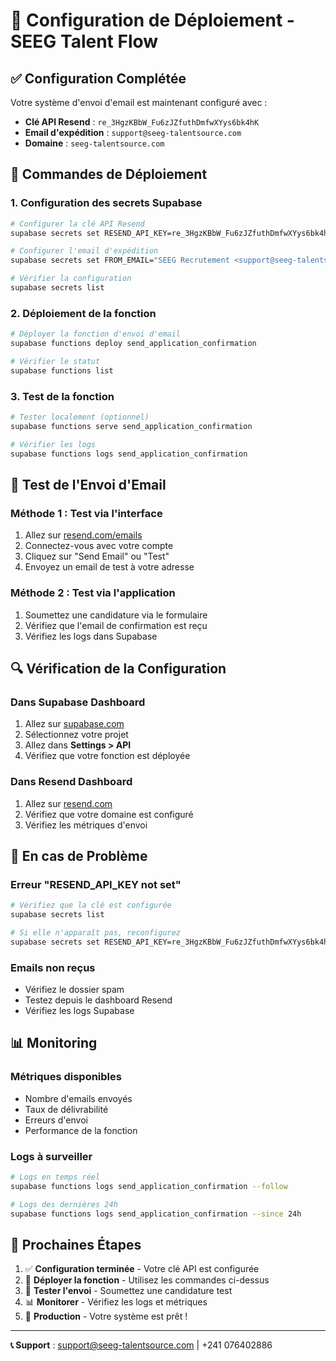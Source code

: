 # 🚀 Configuration de Déploiement - SEEG Talent Flow

## ✅ **Configuration Complétée**

Votre système d'envoi d'email est maintenant configuré avec :

- **Clé API Resend** : `re_3HgzKBbW_Fu6zJZfuthDmfwXYys6bk4hK`
- **Email d'expédition** : `support@seeg-talentsource.com`
- **Domaine** : `seeg-talentsource.com`

## 🔧 **Commandes de Déploiement**

### **1. Configuration des secrets Supabase**
```bash
# Configurer la clé API Resend
supabase secrets set RESEND_API_KEY=re_3HgzKBbW_Fu6zJZfuthDmfwXYys6bk4hK

# Configurer l'email d'expédition
supabase secrets set FROM_EMAIL="SEEG Recrutement <support@seeg-talentsource.com>"

# Vérifier la configuration
supabase secrets list
```

### **2. Déploiement de la fonction**
```bash
# Déployer la fonction d'envoi d'email
supabase functions deploy send_application_confirmation

# Vérifier le statut
supabase functions list
```

### **3. Test de la fonction**
```bash
# Tester localement (optionnel)
supabase functions serve send_application_confirmation

# Vérifier les logs
supabase functions logs send_application_confirmation
```

## 📧 **Test de l'Envoi d'Email**

### **Méthode 1 : Test via l'interface**
1. Allez sur [resend.com/emails](https://resend.com/emails)
2. Connectez-vous avec votre compte
3. Cliquez sur "Send Email" ou "Test"
4. Envoyez un email de test à votre adresse

### **Méthode 2 : Test via l'application**
1. Soumettez une candidature via le formulaire
2. Vérifiez que l'email de confirmation est reçu
3. Vérifiez les logs dans Supabase

## 🔍 **Vérification de la Configuration**

### **Dans Supabase Dashboard**
1. Allez sur [supabase.com](https://supabase.com)
2. Sélectionnez votre projet
3. Allez dans **Settings > API**
4. Vérifiez que votre fonction est déployée

### **Dans Resend Dashboard**
1. Allez sur [resend.com](https://resend.com)
2. Vérifiez que votre domaine est configuré
3. Vérifiez les métriques d'envoi

## 🚨 **En cas de Problème**

### **Erreur "RESEND_API_KEY not set"**
```bash
# Vérifiez que la clé est configurée
supabase secrets list

# Si elle n'apparaît pas, reconfigurez
supabase secrets set RESEND_API_KEY=re_3HgzKBbW_Fu6zJZfuthDmfwXYys6bk4hK
```

### **Emails non reçus**
- Vérifiez le dossier spam
- Testez depuis le dashboard Resend
- Vérifiez les logs Supabase

## 📊 **Monitoring**

### **Métriques disponibles**
- Nombre d'emails envoyés
- Taux de délivrabilité
- Erreurs d'envoi
- Performance de la fonction

### **Logs à surveiller**
```bash
# Logs en temps réel
supabase functions logs send_application_confirmation --follow

# Logs des dernières 24h
supabase functions logs send_application_confirmation --since 24h
```

## 🎯 **Prochaines Étapes**

1. ✅ **Configuration terminée** - Votre clé API est configurée
2. 🚀 **Déployer la fonction** - Utilisez les commandes ci-dessus
3. 🧪 **Tester l'envoi** - Soumettez une candidature test
4. 📊 **Monitorer** - Vérifiez les logs et métriques
5. 🎉 **Production** - Votre système est prêt !

---

**📞 Support** : support@seeg-talentsource.com | +241 076402886
